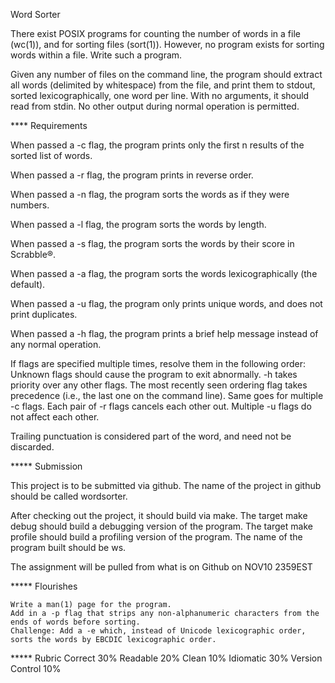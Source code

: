 Word Sorter

There exist POSIX programs for counting the number of words in a 
file (wc(1)), and for sorting files (sort(1)). However, 
no program exists for sorting words within a file. 
Write such a program.

Given any number of files on the command line, the program should 
extract all words (delimited by whitespace) from the file, 
and print them to stdout, sorted lexicographically, one word per 
line. With no arguments, it should read from stdin. No other 
output during normal operation is permitted.

**** Requirements

When passed a -c <n> flag, the program prints only the first n 
results of the sorted list of words.

When passed a -r flag, the program prints in reverse order.

When passed a -n flag, the program sorts the words as if they were numbers.

When passed a -l flag, the program sorts the words by length.

When passed a -s flag, the program sorts the words by their score in Scrabble®.

When passed a -a flag, the program sorts the words lexicographically (the default).

When passed a -u flag, the program only prints unique words, and does not print 
duplicates.

When passed a -h flag, the program prints a brief help message instead of any 
normal operation.

If flags are specified multiple times, resolve them in the following order:
	Unknown flags should cause the program to exit abnormally.
    	-h takes priority over any other flags.
    	The most recently seen ordering flag takes precedence 
	(i.e., the last one on the command line). 
	Same goes for multiple -c flags.
    	Each pair of -r flags cancels each other out.
    	Multiple -u flags do not affect each other.

Trailing punctuation is considered part of the word, and need not be discarded.

***** Submission

This project is to be submitted via github. The name of the project in github should be called wordsorter.

After checking out the project, it should build via make. The target make debug 
should build a debugging version of the program. The target make profile 
should build a profiling version of the program. The name of the program 
built should be ws.

The assignment will be pulled from what is on Github on NOV10 2359EST

***** Flourishes

    Write a man(1) page for the program.
    Add in a -p flag that strips any non-alphanumeric characters from the ends of words before sorting.
    Challenge: Add a -e which, instead of Unicode lexicographic order, 
    sorts the words by EBCDIC lexicographic order.

***** Rubric
Correct 	30%
Readable 	20%
Clean 		10%
Idiomatic 	30%
Version Control 10%
